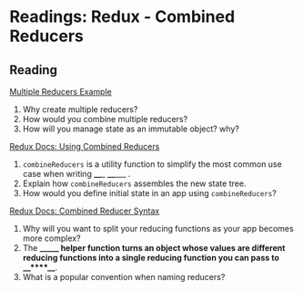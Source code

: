 Readings: Redux - Combined Reducers
===================================

Reading
-------

[Multiple Reducers Example](https://www.youtube.com/watch?v=gBER4Or86hE)

1. Why create multiple reducers?
2. How would you combine multiple reducers?
3. How will you manage state as an immutable object? why?

[Redux Docs: Using Combined Reducers](https://redux.js.org/recipes/structuring-reducers/using-combinereducers/)

1. `combineReducers` is a utility function to simplify the most common use case when writing **\_\_**\_ **\_\_**\_\_\_ .
2. Explain how `combineReducers` assembles the new state tree.
3. How would you define initial state in an app using `combineReducers`?

[Redux Docs: Combined Reducer Syntax](https://redux.js.org/api/combinereducers/)

1. Why will you want to split your reducing functions as your app becomes more complex?
2. The **\_\_****\_\_****\_ helper function turns an object whose values are different reducing functions into a single reducing function you can pass to \_\_****\_\_**.
3. What is a popular convention when naming reducers?

